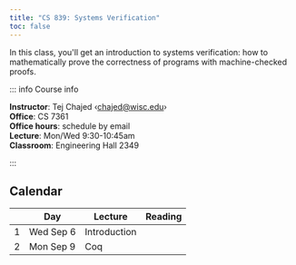 ```yaml
---
title: "CS 839: Systems Verification"
toc: false
---
```


In this class, you'll get an introduction to systems verification: how to
mathematically prove the correctness of programs with machine-checked proofs.

::: info Course info

**Instructor**: Tej Chajed &lsaquo;<chajed@wisc.edu>&rsaquo; \
**Office**: CS 7361 \
**Office hours**: schedule by email \
**Lecture**: Mon/Wed 9:30-10:45am \
**Classroom**: Engineering Hall 2349

:::

## Calendar

|      | Day       | Lecture      | Reading |
| ---: | --------- | ------------ | ------- |
|    1 | Wed Sep 6 | Introduction |         |
|    2 | Mon Sep 9 | Coq          |         |

